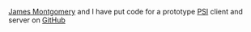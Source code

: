 [James Montgomery](http://users.cecs.anu.edu.au/~ejmontgomery/) and I have put code for a prototype [PSI](http://psi.cecs.anu.edu.au) client and server on [GitHub](https://github.com/psi-project/)
